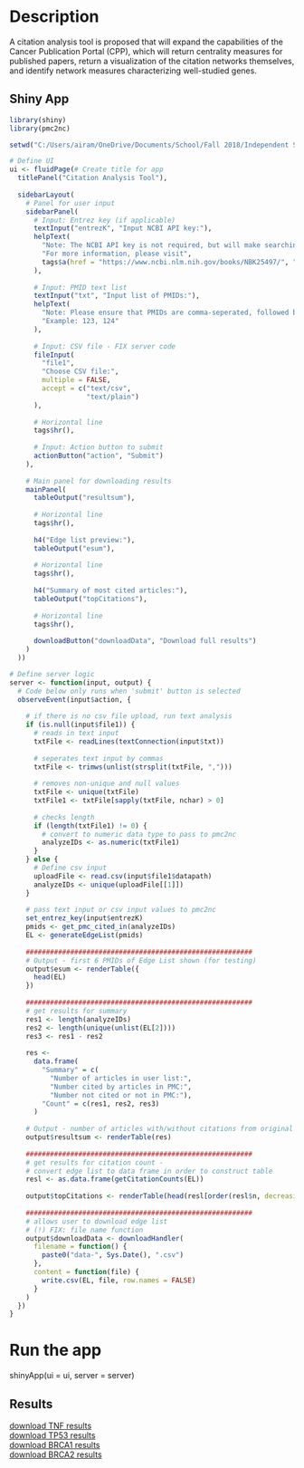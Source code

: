 # Description

A citation analysis tool is proposed that will expand the capabilities of the Cancer Publication Portal (CPP), which will return centrality measures for published papers, return a visualization of the citation networks themselves, and identify network measures characterizing well-studied genes.

## Shiny App
```R
library(shiny)
library(pmc2nc)

setwd("C:/Users/airam/OneDrive/Documents/School/Fall 2018/Independent Study")

# Define UI
ui <- fluidPage(# Create title for app
  titlePanel("Citation Analysis Tool"),
  
  sidebarLayout(
    # Panel for user input
    sidebarPanel(
      # Input: Entrez key (if applicable)
      textInput("entrezK", "Input NCBI API key:"),
      helpText(
        "Note: The NCBI API key is not required, but will make searching faster.",
        "For more information, please visit",
        tags$a(href = "https://www.ncbi.nlm.nih.gov/books/NBK25497/", "NCBI.")
      ),
      
      # Input: PMID text list
      textInput("txt", "Input list of PMIDs:"),
      helpText(
        "Note: Please ensure that PMIDs are comma-seperated, followed by a space.",
        "Example: 123, 124"
      ),
      
      # Input: CSV file - FIX server code
      fileInput(
        "file1",
        "Choose CSV file:",
        multiple = FALSE,
        accept = c("text/csv",
                   "text/plain")
      ),
      
      # Horizontal line
      tags$hr(),
      
      # Input: Action button to submit
      actionButton("action", "Submit")
    ),
    
    # Main panel for downloading results
    mainPanel(
      tableOutput("resultsum"),
      
      # Horizontal line
      tags$hr(),
      
      h4("Edge list preview:"),
      tableOutput("esum"),
      
      # Horizontal line
      tags$hr(),
      
      h4("Summary of most cited articles:"),
      tableOutput("topCitations"),
      
      # Horizontal line
      tags$hr(),
      
      downloadButton("downloadData", "Download full results")
    )
  ))

# Define server logic
server <- function(input, output) {
  # Code below only runs when 'submit' button is selected
  observeEvent(input$action, {
    
    # if there is no csv file upload, run text analysis
    if (is.null(input$file1)) {
      # reads in text input
      txtFile <- readLines(textConnection(input$txt))
      
      # seperates text input by commas
      txtFile <- trimws(unlist(strsplit(txtFile, ",")))
      
      # removes non-unique and null values
      txtFile <- unique(txtFile)
      txtFile1 <- txtFile[sapply(txtFile, nchar) > 0]
      
      # checks length
      if (length(txtFile1) != 0) {
        # convert to numeric data type to pass to pmc2nc
        analyzeIDs <- as.numeric(txtFile1)
      }
    } else {
      # Define csv input
      uploadFile <- read.csv(input$file1$datapath)
      analyzeIDs <- unique(uploadFile[[1]])
    }
    
    # pass text input or csv input values to pmc2nc
    set_entrez_key(input$entrezK)
    pmids <- get_pmc_cited_in(analyzeIDs)
    EL <- generateEdgeList(pmids)
    
    ########################################################
    # Output - first 6 PMIDs of Edge List shown (for testing)
    output$esum <- renderTable({
      head(EL)
    })
    
    ########################################################
    # get results for summary
    res1 <- length(analyzeIDs)
    res2 <- length(unique(unlist(EL[2])))
    res3 <- res1 - res2
    
    res <-
      data.frame(
        "Summary" = c(
          "Number of articles in user list:",
          "Number cited by articles in PMC:",
          "Number not cited or not in PMC:"),
        "Count" = c(res1, res2, res3)
      )
    
    # Output - number of articles with/without citations from original input
    output$resultsum <- renderTable(res)
    
    ########################################################
    # get results for citation count -
    # convert edge list to data frame in order to construct table
    resl <- as.data.frame(getCitationCounts(EL))
    
    output$topCitations <- renderTable(head(resl[order(resl$n, decreasing = TRUE),]))
    
    ########################################################
    # allows user to download edge list
    # (!) FIX: file name function
    output$downloadData <- downloadHandler(
      filename = function() {
        paste0("data-", Sys.Date(), ".csv")
      },
      content = function(file) {
        write.csv(EL, file, row.names = FALSE)
      }
    )
  })
}
```

# Run the app
shinyApp(ui = ui, server = server)

## Results
[download TNF results](https://github.com/anaxisa/anaxisa.github.io/blob/master/TNFRES.csv) </br>
[download TP53 results](https://github.com/anaxisa/anaxisa.github.io/blob/master/TP53RES.csv) </br>
[download BRCA1 results](https://github.com/anaxisa/anaxisa.github.io/blob/master/brca1RES.csv) </br>
[download BRCA2 results](https://github.com/anaxisa/anaxisa.github.io/blob/master/brca2RES.csv)

